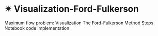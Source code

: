 # ✴ Visualization-Ford-Fulkerson 
Maximum flow problem:
Visualization The Ford-Fulkerson Method Steps
Notebook code implementation

